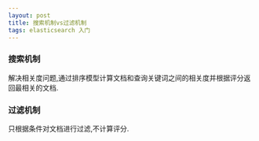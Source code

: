 ```yaml
---
layout: post
title: 搜索机制vs过滤机制
tags: elasticsearch 入门
---
```


### 搜索机制 
解决相关度问题,通过排序模型计算文档和查询关键词之间的相关度并根据评分返回最相关的文档.


### 过滤机制
只根据条件对文档进行过滤,不计算评分.